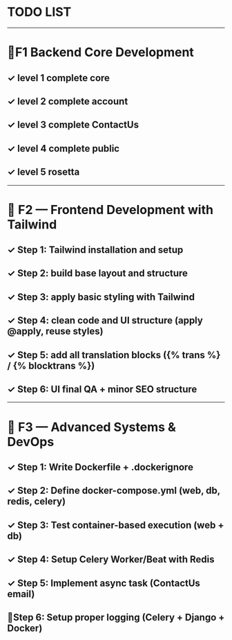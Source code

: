 # TODO LIST

---
# 🚩F1 Backend Core Development

## ✓ level 1 complete core
## ✓ level 2 complete account
## ✓ level 3 complete ContactUs
## ✓ level 4 complete public
## ✓ level 5 rosetta


-----

# 🚩 F2 — Frontend Development with Tailwind

## ✓ Step 1: Tailwind installation and setup
## ✓ Step 2: build base layout and structure
## ✓ Step 3: apply basic styling with Tailwind
## ✓ Step 4: clean code and UI structure (apply @apply, reuse styles)
## ✓ Step 5: add all translation blocks ({% trans %} / {% blocktrans %})
## ✓ Step 6: UI final QA + minor SEO structure

-----

# 🚩 F3 — Advanced Systems & DevOps

## ✓ Step 1: Write Dockerfile + .dockerignore
## ✓ Step 2: Define docker-compose.yml (web, db, redis, celery)
## ✓ Step 3: Test container-based execution (web + db)
## ✓ Step 4: Setup Celery Worker/Beat with Redis
## ✓ Step 5: Implement async task (ContactUs email)
## 📌Step 6: Setup proper logging (Celery + Django + Docker)